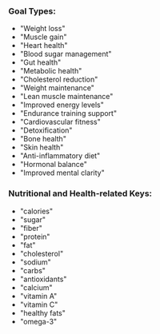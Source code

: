 ### Goal Types:
   - "Weight loss"
   - "Muscle gain"
   - "Heart health"
   - "Blood sugar management"
   - "Gut health"
   - "Metabolic health"
   - "Cholesterol reduction"
   - "Weight maintenance"
   - "Lean muscle maintenance"
   - "Improved energy levels"
   - "Endurance training support"
   - "Cardiovascular fitness"
   - "Detoxification"
   - "Bone health"
   - "Skin health"
   - "Anti-inflammatory diet"
   - "Hormonal balance"
   - "Improved mental clarity"

### Nutritional and Health-related Keys:
 - "calories"
 - "sugar"
 - "fiber"
 - "protein"
 - "fat"
 - "cholesterol"
 - "sodium"
 - "carbs"
 - "antioxidants"
 - "calcium"
 - "vitamin A"
 - "vitamin C"
 - "healthy fats"
 - "omega-3"